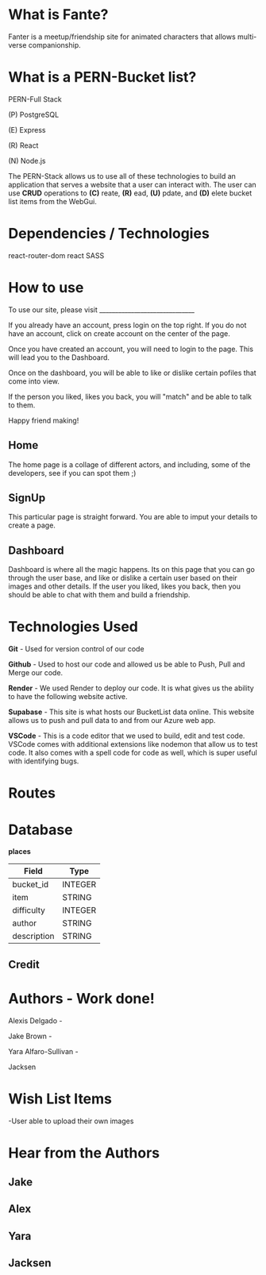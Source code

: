 # What is Fante?

Fanter is a meetup/friendship site for animated characters that allows multi-verse companionship. 

# What is a PERN-Bucket list?

PERN-Full Stack

(P) PostgreSQL

(E) Express

(R) React

(N) Node.js

The PERN-Stack allows us to use all of these technologies to build an application that serves a website that a user can interact with. The user can use **CRUD** operations to **(C)** reate, **(R)** ead, **(U)** pdate, and **(D)** elete bucket list items from the WebGui. 

# Dependencies / Technologies

react-router-dom
react
SASS


# How to use

To use our site, please visit ______________________________

If you already have an account, press login on the top right. If you do not have an account, click on create account on the center of the page. 

Once you have created an account, you will need to login to the page. This will lead you to the Dashboard.

Once on the dashboard, you will be able to like or dislike certain pofiles that come into view. 

If the person you liked, likes you back, you will "match" and be able to talk to them. 

Happy friend making!

## Home

The home page is a collage of different actors, and including, some of the developers, see if you can spot them ;)


## SignUp

This particular page is straight forward. You are able to imput your details to create a page.


## Dashboard

Dashboard is where all the magic happens. Its on this page that you can go through the user base, and like or dislike a certain user based on their images and other details. 
If the user you liked, likes you  back, then you should be able to chat with them and build a friendship. 



# Technologies Used

**Git** - Used for version control of our code

**Github** - Used to host our code and allowed us be able to Push, Pull and Merge our code.

**Render** -  We used Render to deploy our code. It is what gives us the ability to have the following website active.


**Supabase** - This site is what hosts our BucketList data online. This website allows us to push and pull data to and from our Azure web app. 

**VSCode** -  This is a code editor that we used to build, edit and test code. VSCode comes with additional extensions like nodemon that allow us to test code. It also comes with a spell code for code as well, which is super useful with identifying bugs.


# Routes

# Database

**places** 

| Field | Type |
| ---------- | ------------ |
| bucket_id | INTEGER |
| item | STRING |
| difficulty | INTEGER |
| author | STRING |
| description | STRING |



## Credit


# Authors  - Work done!

Alexis Delgado -

Jake Brown - 

Yara Alfaro-Sullivan - 

Jacksen

# Wish List Items

-User able to upload their own images



# Hear from the Authors

## Jake


## Alex


## Yara


## Jacksen
